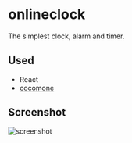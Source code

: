 # onlineclock

The simplest clock, alarm and timer.

## Used

- React
- [cocomone](https://github.com/coccoto/cocomone)

## Screenshot

![screenshot](https://user-images.githubusercontent.com/60543825/74576878-2faed400-4fd0-11ea-8324-9db5888c6cee.png)